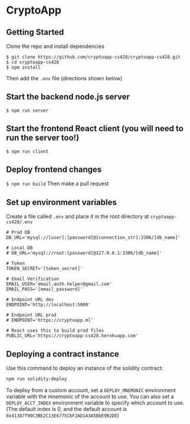 # CryptoApp

## Getting Started

Clone the repo and install dependencies
```
$ git clone https://github.com/cryptoapp-cs428/cryptoapp-cs428.git
$ cd cryptoapp-cs428
$ npm install
```
Then add the `.env` file (directions shown below)

## Start the backend node.js server
`$ npm run server`

## Start the frontend React client (you will need to run the server too!)
`$ npm run client`

## Deploy frontend changes
`$ npm run build`
Then make a pull request

## Set up environment variables

Create a file called `.env` and place it in the root directory at `cryptoapp-cs428/.env`
```
# Prod DB
DB_URL='mysql://[user]:[password]@[connection_str]:3306/[db_name]'

# Local DB
# DB_URL='mysql://root:[password]@127.0.0.1:3306/[db_name]'

# Token
TOKEN_SECRET='[token_secret]'

# Email Verification
EMAIL_USER='email.auth.helper@gmail.com'
EMAIL_PASS='[email_password]'

# Endpoint URL dev
ENDPOINT='http://localhost:5000'

# Endpoint URL prod
# ENDPOINT='https://cryptoapp.ml'

# React uses this to build prod files
PUBLIC_URL='https://cryptoapp-cs428.herokuapp.com'

```

## Deploying a contract instance

Use this command to deploy an instance of the solidity contract:
```sh
npm run solidity:deploy
```

To deploy from a custom account, set a `DEPLOY_MNEMONIC` environment variable
with the mnemonic of the account to use. You can also set a `DEPLOY_ACCT_INDEX`
environment variable to specify which account to use. (The default index is 0,
and the default account is `0x41387f90C3BE2C13E6775CbF2AD1A3A5BbE9B2DE`)
